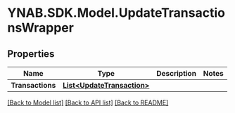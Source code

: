 # YNAB.SDK.Model.UpdateTransactionsWrapper

## Properties

Name | Type | Description | Notes
------------ | ------------- | ------------- | -------------
**Transactions** | [**List&lt;UpdateTransaction&gt;**](UpdateTransaction.md) |  | 

[[Back to Model list]](../README.md#documentation-for-models) [[Back to API list]](../README.md#documentation-for-api-endpoints) [[Back to README]](../README.md)

